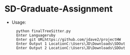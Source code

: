 # SD-Graduate-Assignment

  - Usage: 
  
          python finalTreeSitter.py
          Enter Languageruby
          Enter git URLhttps://github.com/jdave2/projectHW
          Enter Output 1 LocationC:\Users\JD\Downloads\SDOut
          Enter Output 2 LocationC:\Users\JD\Downloads\SDOut
